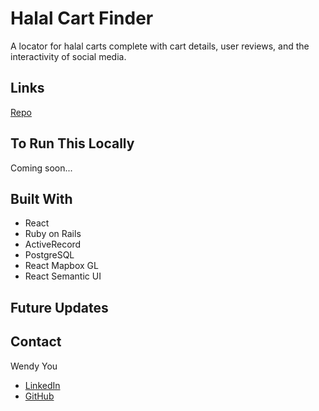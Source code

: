 # Halal Cart Finder

A locator for halal carts complete with cart details, user reviews, and the interactivity of social media.

## Links

[Repo](https://github.com/wyou130/halal-cart-finder "Halal Cart Finder Repo")

## To Run This Locally

Coming soon...

## Built With

- React
- Ruby on Rails
- ActiveRecord
- PostgreSQL
- React Mapbox GL
- React Semantic UI

## Future Updates

## Contact

Wendy You
- [LinkedIn](https://www.linkedin.com/in/wendy-you/ "Connect with Wendy on LinkedIn")
- [GitHub](https://github.com/wyou130 "See more repos from Wendy")
